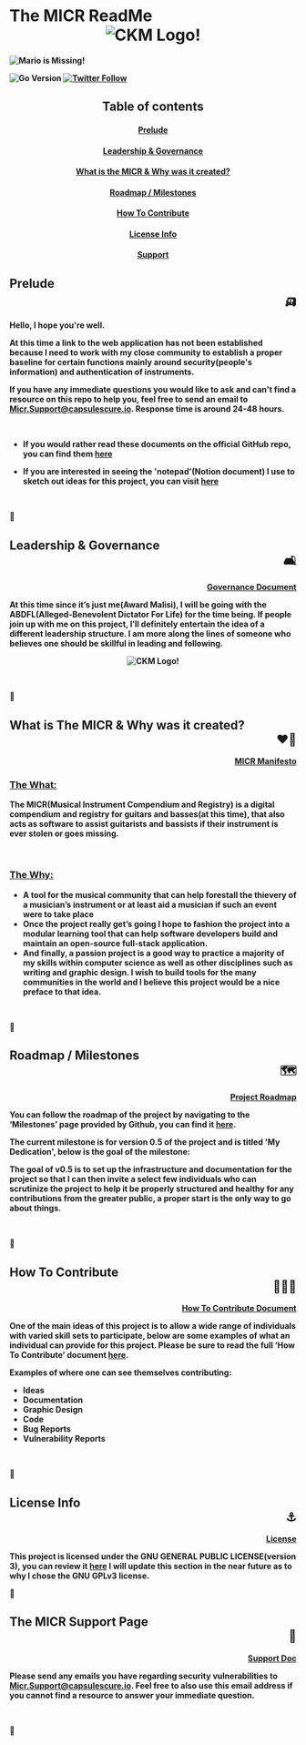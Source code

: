 # The MICR ReadMe <b><div align="center">![CKM Logo!](https://github.com/Unearthlyglow/sveltego/blob/main/images/construct.svg?raw=true)</div>

![Mario is Missing!](https://github.com/Unearthlyglow/sveltego/blob/main/images/readme.svg?raw=true)

![Go Version](https://img.shields.io/badge/go%20version-%3E=1.20-61CFDD.svg?style=flat-square)
[![Twitter Follow](https://img.shields.io/twitter/follow/CCMAnd2Cents)](https://twitter.com/CCMAnd2Cents)

<!-- [![Check it out on repl.it] [TK!NEED](https://repl.it/badge/github/Unearthlyglow/sveltego)](https://replit.com/@AwardMalisi/sveltego#cmd/main.go) 
 Related to Issue #56, once the issue is completed, update the URL above(if need be) then uncomment and double check everything works. -->


## <div align="center"> Table of contents
#### <div align="center">[Prelude](#prelude)
#### <div align="center">[Leadership & Governance](#governance)  
#### <div align="center">[What is the MICR & Why was it created?](#what)
#### <div align="center">[Roadmap / Milestones](#roadmap)  
#### <div align="center">[How To Contribute](#how)
#### <div align="center">[License Info](#license)
#### <div align="center">[Support](#support1)

<a id="prelude"></a>
## Prelude <div align="right"> 🛺 </div>

Hello, I hope you're well.

At this time a link to the web application has not been established because I need to work with my close community to establish a proper baseline for certain functions mainly around security(people's information) and authentication of instruments. 

If you have any immediate questions you would like to ask and can't find a resource on this repo to help you, feel free to send an email to Micr.Support@capsulescure.io. Response time is around 24-48 hours. 

&nbsp;

- If you would rather read these documents on the official GitHub repo, you can find them [here](https://github.com/Unearthlyglow/micr-ccm/tree/main/docs) 

<!-- - If you would like to read the documentation on the web application, you can visit this [link](!NEED) 

&nbsp;

-->

- If you are interested in seeing the 'notepad'(Notion document) I use to sketch out ideas for this project, you can visit [here](https://www.notion.so/capsuleskill/The-Musical-Instrument-Compendium-Registry-The-MICR-WIP-Notes-4649363a91674b16b90835e422cfd8b3)

&nbsp;

<div align="left"> 🔹 </div>

<a id="governance"></a>
## Leadership & Governance <div align="right"> 🛋️ </div>


<b><div align="right" >
[Governance Document](https://the-micr-org.github.io/micr-tome/governance.html)
</div></b>

At this time since it’s just me(Award Malisi), I will be going with the ABDFL(Alleged-Benevolent Dictator For Life) for the time being. If people join up with me on this project, I’ll definitely entertain the idea of a different leadership structure. I am more along the lines of someone who believes one should be skillful in leading and following.

<b><div align="center">![CKM Logo!](https://github.com/Unearthlyglow/sveltego/blob/main/images/ckmlogo.png?raw=true)</div>

&nbsp;

<div align="left"> 🔹 </div>

<a id="what"></a>
## What is The MICR & Why was it created? <div align="right"> ❤️‍🔥 </div>

<b><div align="right" >
[MICR Manifesto](https://the-micr-org.github.io/micr-tome/manifesto.html)
</div></b>

### <ins> The What: </ins>
The MICR(Musical Instrument Compendium and Registry) is a digital compendium and registry for guitars and basses(at this time), that also acts as software to assist guitarists and bassists if their instrument is ever stolen or goes missing. 

&nbsp;

### <ins> The Why: </ins>
- A tool for the musical community that can help forestall the thievery of a musician’s instrument or at least aid a musician if such an event were to take place
- Once the project really get’s going I hope to fashion the project into a modular learning tool that can help software developers build and maintain an open-source full-stack application.
- And finally, a passion project is a good way to practice a majority of my skills within computer science as well as other disciplines such as writing and graphic design. I wish to build tools for the many communities in the world and I believe this project would be a nice preface to that idea.

&nbsp;

<div align="left"> 🔹 </div>

<a id="roadmap"></a>
## Roadmap / Milestones <div align="right"> 🗺️ </div>

<b><div align="right" >
[Project Roadmap](https://github.com/Unearthlyglow/micr-ccm/milestones)
</div></b>

You can follow the roadmap of the project by navigating to the ‘Milestones’ page provided by Github, you can find it [here](https://github.com/Unearthlyglow/micr-ccm/milestones).

The current milestone is for version 0.5 of the project and is titled 'My Dedication', below is the goal of the milestone:

The goal of v0.5 is to set up the infrastructure and documentation for the project so that I can then invite a select few individuals who can scrutinize the project to help it be properly structured and healthy for any contributions from the greater public, a proper start is the only way to go about things.

&nbsp;

<div align="left"> 🔹 </div>

<a id="how"></a>
## How To Contribute <div align="right"> 🧑‍🤝‍🧑 </div>

<b><div align="right">
[How To Contribute Document](https://the-micr-org.github.io/micr-tome/how_to_contribute.html)
</div></b>

One of the main ideas of this project is to allow a wide range of individuals with varied skill sets to participate, below are some examples of what an individual can provide for this project. Please be sure to read the full ‘How To Contribute’ document [here](https://github.com/Unearthlyglow/micr-ccm/blob/main/docs/HOW_TO_CONTRIBUTE.md). 

Examples of where one can see themselves contributing: 

- Ideas
- Documentation
- Graphic Design
- Code
- Bug Reports
- Vulnerability Reports

&nbsp;

<div align="left"> 🔹 </div>

<a id="license"></a>
## License Info <div align="right"> ⚓ </div>

<b><div align="right">
[License](https://the-micr-org.github.io/micr-tome/license.html)
</div></b>

 This project is licensed under the GNU GENERAL PUBLIC LICENSE(version 3), you can review it [here](https://the-micr-org.github.io/micr-tome/license.html) I will update this section in the near future as to why I chose the GNU GPLv3 license. 

 <div align="left"> 🔹 </div>

<a id="support1"></a>
## The MICR Support Page <div align="right"> 🦆 </div>

<b><div align="right">
[Support Doc](https://the-micr-org.github.io/micr-tome/support.html)
</div></b>

Please send any emails you have regarding security vulnerabilities to Micr.Support@capsulescure.io. Feel free to also use this email address if you cannot find a resource to answer your immediate question. 


&nbsp;

<div align="left"> 🔹 </div>



